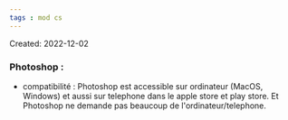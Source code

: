 ```yaml
---
tags : mod cs
---
```

Created: 2022-12-02

### Photoshop : 
- compatibilité : Photoshop est accessible sur ordinateur (MacOS, Windows) et aussi sur telephone dans le apple store et play store. Et Photoshop ne demande pas beaucoup de l'ordinateur/telephone.